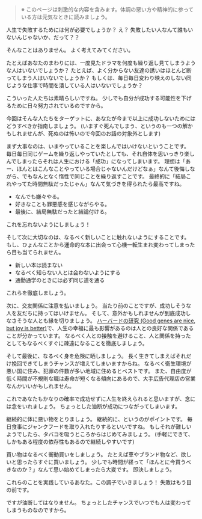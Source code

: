 <!-- 人生で失敗するには -->
<!-- 〜「失敗」するために生きている多くの人々へ〜 -->

> ※ このページは刺激的な内容を含みます。体調の悪い方や精神的に参っている方は元気なときに読みましょう。

人生で失敗するためには何が必要でしょうか？
え？ 失敗したい人なんて誰もいないんじゃないか、だって？？

そんなことはありません。
よく考えてみてください。

たとえばあなたのまわりには、一度見たドラマを何度も繰り返し見てしまうような人はいないでしょうか？
たとえば、よく分からない友達の誘いはほとんど断ってしまう人はいないでしょうか？
もしくは、毎日毎日変わり映えのしない同じような仕事で時間を潰している人はいないでしょうか？

こういった人たちは素晴らしいですね。
少しでも自分が成功する可能性を下げるために日々努力されているのですから。

今回はそんな人たちをターゲットに、あなたが今まで以上に成功しないためにはどうすべきか指南しましょう。
(いますぐ死んでしまう、というのも一つの解かもしれませんが、死ぬのは怖いので今回のお話の対象外とします)

まず大事なのは、いまやっていることを楽しんではいけないということです。
毎日毎日同じゲームを繰り返しやっていたとしても、それ自体を思いっきり楽しんでしまったらそれは人生における「成功」になってしまいます。
理想は「あー、ほんとはこんなことやっている場合じゃないんだけどなぁ」なんて後悔しながら、でもなんとなく惰性で同じことを繰り返すことです。
最終的に「結局これやってた時間無駄だったじゃん」なんて気づきを得られたら最高ですね。

- なんでも嫌々やる。
- 好きなことも罪悪感を感じながらやる。
- 最後に、結局無駄だったと結論付ける。

これを忘れないようにしましょう！

そして次に大切なのは、なるべく新しいことに触れないようにすることです。
もし、ひょんなことから運命的な本に出会って心機一転生まれ変わってしまったら目も当てられません。

- 新しい本は読まない
- なるべく知らない人とは会わないようにする
- 通勤通学のときには必ず同じ道を通る

これらを徹底しましょう。

次に、交友関係に注意を払いましょう。
当たり前のことですが、成功しそうな人を友だちに持ってはいけません。
そして、意外かもしれませんが到底成功しなさそうな人とも縁を切りましょう。
[ハーバードの研究 (Good genes are nice, but joy is better)](https://news.harvard.edu/gazette/story/2017/04/over-nearly-80-years-harvard-study-has-been-showing-how-to-live-a-healthy-and-happy-life/)で、人生の幸福に最も影響があるのは人との良好な関係であることが分かっています。
なるべく人との接触を避けること、人と関係を持ったとしてもなるべくすぐに疎遠になることを徹底しましょう。

そして最後に、なるべく身を危険に晒しましょう。
長く生きてしまえばそれだけ挽回できてしまうチャンスが増えてしまいますからね。
なるべく衛生環境が悪い国に住み、犯罪の件数が多い地域に住めるとベストです。
また、自由度が低く時間が不規則な職は寿命が短くなる傾向にあるので、大手広告代理店の営業なんかいいかもしれません。

これであなたもかなりの確率で成功せずに人生を終えられると思いますが、念には念をいれましょう。
ちょっとした油断が成功につながってしまいます。

継続的に体に悪い物をとりましょう。
継続的に、というのがポイントです。
毎日食事にジャンクフードを取り入れたりするといいですね。
もしそれが難しいようでしたら、タバコを吸うところからはじめてみましょう。
(手軽にできて、しかもある程度の依存性もあるので継続しやすいです)

買い物はなるべく衝動買いをしましょう。
たとえば車やブランド物など、欲しいと思ったらすぐに買いましょう。
少しでも時間が経って「ほんとに今買うべきなのか？」なんて思い始めてしまったら大変です。
即決しましょう。

これらのことを実践しているあなた。この調子でいきましょう！
失敗はもう目の前です。

ですが油断してはなりません。
ちょっとしたチャンスでいつでも人は変わってしまうものなのですから。
